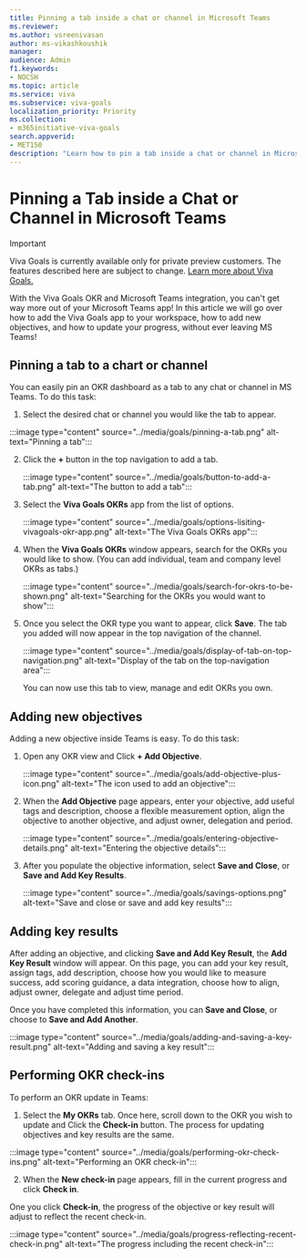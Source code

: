```yaml
---
title: Pinning a tab inside a chat or channel in Microsoft Teams
ms.reviewer: 
ms.author: vsreenivasan
author: ms-vikashkoushik
manager: 
audience: Admin
f1.keywords:
- NOCSH
ms.topic: article
ms.service: viva
ms.subservice: viva-goals
localization_priority: Priority
ms.collection:  
- m365initiative-viva-goals  
search.appverid:
- MET150
description: "Learn how to pin a tab inside a chat or channel in Microsoft Teams"
---
```


# Pinning a Tab inside a Chat or Channel in Microsoft Teams

> [!IMPORTANT]
> Viva Goals is currently available only for private preview customers. The features described here are subject to change. [Learn more about Viva Goals.](https://go.microsoft.com/fwlink/?linkid=2189933)

With the Viva Goals OKR and Microsoft Teams integration, you can't get way more out of your Microsoft Teams app! In this article we will go over how to add the Viva Goals app to your workspace, how to add new objectives, and how to update your progress, without ever leaving MS Teams!

## Pinning a tab to a chart or channel

You can easily pin an OKR dashboard as a tab to any chat or channel in MS Teams. To do this task: 

1. Select the desired chat or channel you would like the tab to appear.

:::image type="content" source="../media/goals/pinning-a-tab.png" alt-text="Pinning a tab":::

2. Click the **+** button in the top navigation to add a tab.

   :::image type="content" source="../media/goals/button-to-add-a-tab.png" alt-text="The button to add a tab":::

3. Select the **Viva Goals OKRs** app from the list of options.

   :::image type="content" source="../media/goals/options-lisiting-vivagoals-okr-app.png" alt-text="The Viva Goals OKRs app":::

4. When the **Viva Goals OKRs** window appears, search for the OKRs you would like to show. (You can add individual, team and company level OKRs as tabs.)

   :::image type="content" source="../media/goals/search-for-okrs-to-be-shown.png" alt-text="Searching for the OKRs you would want to show":::

5. Once you select the OKR type you want to appear, click **Save**.
   The tab you added will now appear in the top navigation of the channel.
   
   :::image type="content" source="../media/goals/display-of-tab-on-top-navigation.png" alt-text="Display of the tab on the top-navigation area":::

   You can now use this tab to view, manage and edit OKRs you own.

## Adding new objectives

Adding a new objective inside Teams is easy. To do this task:

1. Open any OKR view and Click **+ Add Objective**.

   :::image type="content" source="../media/goals/add-objective-plus-icon.png" alt-text="The icon used to add an objective":::


2. When the **Add Objective** page appears, enter your objective, add useful tags and description, choose a flexible measurement option, align the objective to another objective, and adjust owner, delegation and period.

   :::image type="content" source="../media/goals/entering-objective-details.png" alt-text="Entering the objective details":::

3. After you populate the objective information, select **Save and Close**, or **Save and Add Key Results**.

   :::image type="content" source="../media/goals/savings-options.png" alt-text="Save and close or save and add key results":::

## Adding key results

After adding an objective, and clicking **Save and Add Key Result**, the **Add Key Result** window will appear. On this page, you can add your key result, assign tags, add description, choose how you would like to measure success, add scoring guidance, a data integration, choose how to align, adjust owner, delegate and adjust time period. 

Once you have completed this information, you can **Save and Close**, or choose to **Save and Add Another**.

:::image type="content" source="../media/goals/adding-and-saving-a-key-result.png" alt-text="Adding and saving a key result":::

## Performing OKR check-ins

To perform an OKR update in Teams:

1. Select the **My OKRs** tab. Once here, scroll down to the OKR you wish to update and Click the **Check-in** button. The process for updating objectives and key results are the same.

:::image type="content" source="../media/goals/performing-okr-check-ins.png" alt-text="Performing an OKR check-in":::

2. When the **New check-in** page appears, fill in the current progress and click **Check in**.

One you click **Check-in**, the progress of the objective or key result will adjust to reflect the recent check-in.

:::image type="content" source="../media/goals/progress-reflecting-recent-check-in.png" alt-text="The progress including the recent check-in":::

